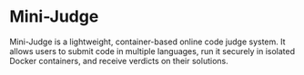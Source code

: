 # Mini-Judge

Mini-Judge is a lightweight, container-based online code judge system.
It allows users to submit code in multiple languages, run it securely in isolated Docker containers, and receive verdicts on their solutions.
